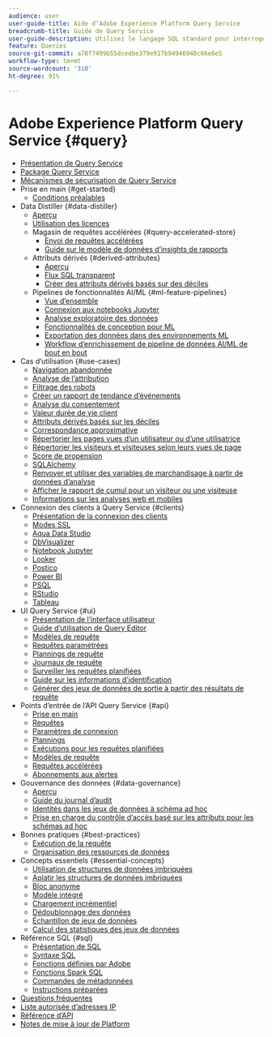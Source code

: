 ```yaml
---
audience: user
user-guide-title: Aide d’Adobe Experience Platform Query Service
breadcrumb-title: Guide de Query Service
user-guide-description: Utilisez le langage SQL standard pour interroger les données du lac de données dans Experience Platform.
feature: Queries
source-git-commit: a78f7499b55dcedbe379e917b94946948c66e6e5
workflow-type: tm+mt
source-wordcount: '310'
ht-degree: 91%

---
```



# Adobe Experience Platform Query Service {#query}

- [Présentation de Query Service](home.md)
- [Package Query Service](packages.md)
- [Mécanismes de sécurisation de Query Service](guardrails.md)
- Prise en main {#get-started}
   - [Conditions préalables](get-started/prerequisites.md)
- Data Distiller {#data-distiller}
   - [Aperçu](data-distiller/overview.md)
   - [Utilisation des licences](data-distiller/license-usage.md)
   - Magasin de requêtes accélérées {#query-accelerated-store}
      - [Envoi de requêtes accélérées](data-distiller/query-accelerated-store/send-accelerated-queries.md)
      - [Guide sur le modèle de données d’insights de rapports](data-distiller/query-accelerated-store/reporting-insights-data-model.md)
   - Attributs dérivés {#derived-attributes}
      - [Aperçu](data-distiller/derived-attributes/overview.md)
      - [Flux SQL transparent](data-distiller/derived-attributes/seamless-sql-flow.md)
      - [Créer des attributs dérivés basés sur des déciles](data-distiller/derived-attributes/decile-based-derived-attributes.md)
   - Pipelines de fonctionnalités AI/ML {#ml-feature-pipelines}
      - [Vue d’ensemble](data-distiller/ml-feature-pipelines/overview.md)
      - [Connexion aux notebooks Jupyter](data-distiller/ml-feature-pipelines/establish-connection.md)
      - [Analyse exploratoire des données](data-distiller/ml-feature-pipelines/exploratory-analysis.md)
      - [Fonctionnalités de conception pour ML](data-distiller/ml-feature-pipelines/feature-engineering.md)
      - [Exportation des données dans des environnements ML](data-distiller/ml-feature-pipelines/export-data.md)
      - [Workflow d’enrichissement de pipeline de données AI/ML de bout en bout](data-distiller/ml-feature-pipelines/end-to-end-notebook-workflow.md)
- Cas d’utilisation {#use-cases}
   - [Navigation abandonnée](use-cases/abandoned-browse.md)
   - [Analyse de l’attribution](use-cases/attribution-analysis.md)
   - [Filtrage des robots](use-cases/bot-filtering.md)
   - [Créer un rapport de tendance d’événements](use-cases/trended-report-of-events.md)
   - [Analyse du consentement](use-cases/consent-analysis.md)
   - [Valeur durée de vie client](use-cases/customer-lifetime-value.md)
   - [Attributs dérivés basés sur les déciles](use-cases/deciles-use-case.md)
   - [Correspondance approximative](use-cases/fuzzy-match.md)
   - [Répertorier les pages vues d’un utilisateur ou d’une utilisatrice](use-cases/list-visitor-sessions.md)
   - [Répertorier les visiteurs et visiteuses selon leurs vues de page](use-cases/visitors-by-number-of-page-views.md)
   - [Score de propension](use-cases/propensity-score.md)
   - [SQLAlchemy](use-cases/sqlalchemy.md)
   - [Renvoyer et utiliser des variables de marchandisage à partir de données d’analyse](use-cases/merchandising-variables.md)
   - [Afficher le rapport de cumul pour un visiteur ou une visiteuse](use-cases/roll-up-report-of-a-visitor.md)
   - [Informations sur les analyses web et mobiles](use-cases/analytics-insights.md)
- Connexion des clients à Query Service {#clients}
   - [Présentation de la connexion des clients](clients/overview.md)
   - [Modes SSL](./clients/ssl-modes.md)
   - [Aqua Data Studio](clients/aqua-data-studio.md)
   - [DbVisualizer](./clients/dbvisulaizer.md)
   - [Notebook Jupyter](clients//jupyter-notebook.md)
   - [Looker](clients/looker.md)
   - [Postico](clients/postico.md)
   - [Power BI](clients/power-bi.md)
   - [PSQL](clients/psql.md)
   - [RStudio](clients/rstudio.md)
   - [Tableau](clients/tableau.md)
- UI Query Service {#ui}
   - [Présentation de l’interface utilisateur](ui/overview.md)
   - [Guide d’utilisation de Query Editor](ui/user-guide.md)
   - [Modèles de requête](ui/query-templates.md)
   - [Requêtes paramétrées](ui/parameterized-queries.md)
   - [Plannings de requête](ui/query-schedules.md)
   - [Journaux de requête](ui/query-logs.md)
   - [Surveiller les requêtes planifiées](ui/monitor-queries.md)
   - [Guide sur les informations d’identification](ui/credentials.md)
   - [Générer des jeux de données de sortie à partir des résultats de requête](ui/create-datasets.md)
- Points d’entrée de l’API Query Service {#api}
   - [Prise en main](api/getting-started.md)
   - [Requêtes](api/queries.md)
   - [Paramètres de connexion](api/connection-parameters.md)
   - [Plannings](api/scheduled-queries.md)
   - [Exécutions pour les requêtes planifiées](api/runs-scheduled-queries.md)
   - [Modèles de requête](api/query-templates.md)
   - [Requêtes accélérées](api/accelerated-queries.md)
   - [Abonnements aux alertes](api/alert-subscriptions.md)
- Gouvernance des données {#data-governance}
   - [Aperçu](data-governance/overview.md)
   - [Guide du journal d’audit](data-governance/audit-log-guide.md)
   - [Identités dans les jeux de données à schéma ad hoc](data-governance/ad-hoc-schema-identities.md)
   - [Prise en charge du contrôle d’accès basé sur les attributs pour les schémas ad hoc](./data-governance/ad-hoc-schema-labels.md)
- Bonnes pratiques {#best-practices}
   - [Exécution de la requête](best-practices/writing-queries.md)
   - [Organisation des ressources de données](./best-practices/organize-data-assets.md)
- Concepts essentiels {#essential-concepts}
   - [Utilisation de structures de données imbriquées](essential-concepts/nested-data-structures.md)
   - [Aplatir les structures de données imbriquées](essential-concepts/flatten-nested-data.md)
   - [Bloc anonyme](essential-concepts/anonymous-block.md)
   - [Modèle intégré](essential-concepts/inline-templates.md)
   - [Chargement incrémentiel](essential-concepts/incremental-load.md)
   - [Dédoublonnage des données](essential-concepts/deduplication.md)
   - [Échantillon de jeux de données](essential-concepts/dataset-samples.md)
   - [Calcul des statistiques des jeux de données](essential-concepts/dataset-statistics.md)
- Référence SQL {#sql}
   - [Présentation de SQL](sql/overview.md)
   - [Syntaxe SQL](sql/syntax.md)
   - [Fonctions définies par Adobe](sql/adobe-defined-functions.md)
   - [Fonctions Spark SQL](sql/spark-sql-functions.md)
   - [Commandes de métadonnées](sql/metadata.md)
   - [Instructions préparées](sql/prepared-statements.md)
- [Questions fréquentes](troubleshooting-guide.md)
- [Liste autorisée d’adresses IP](ip-address-allowlist.md)
- [Référence d’API](https://www.adobe.io/experience-platform-apis/references/query-service/)
- [Notes de mise à jour de Platform](https://experienceleague.adobe.com/docs/experience-platform/release-notes/latest.html?lang=fr)
